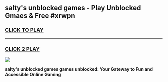 
## salty's unblocked games - Play Unblocked Gmaes & Free #xrwpn
<h3>
<a href="https://news.freeplayer.one?title=salty's_unblocked_games&ref=24F">CLICK TO PLAY</a></h3>
<hr>

<h3>
<a href="https://news.freeplayer.one?title=salty's_unblocked_games&ref=24F">CLICK 2 PLAY</a>
  
</h3>

<a href="https://news.freeplayer.one?title=salty's_unblocked_games&ref=24F/"><img src="https://clearcache.store/games.png"></a>


**salty's unblocked games games unblocked: Your Gateway to Fun and Accessible Online Gaming**
